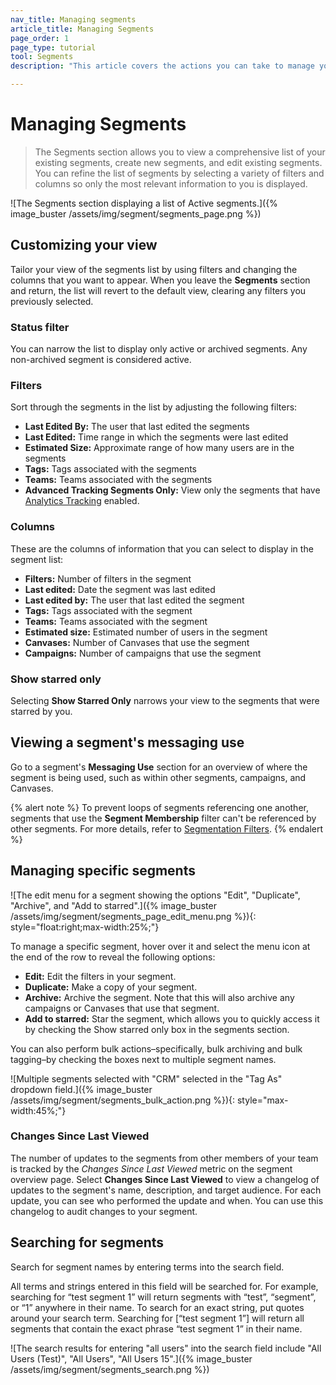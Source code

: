 ```yaml
---
nav_title: Managing segments
article_title: Managing Segments
page_order: 1
page_type: tutorial
tool: Segments
description: "This article covers the actions you can take to manage your segments, such as filtering a list of segments, creating segments, and editing segments."

---
```


# Managing Segments

> The Segments section allows you to view a comprehensive list of your existing segments, create new segments, and edit existing segments. You can refine the list of segments by selecting a variety of filters and columns so only the most relevant information to you is displayed.

![The Segments section displaying a list of Active segments.]({% image_buster /assets/img/segment/segments_page.png %})

## Customizing your view

Tailor your view of the segments list by using filters and changing the columns that you want to appear. When you leave the **Segments** section and return, the list will revert to the default view, clearing any filters you previously selected.

### Status filter

You can narrow the list to display only active or archived segments. Any non-archived segment is considered active.

### Filters

Sort through the segments in the list by adjusting the following filters:
- **Last Edited By:** The user that last edited the segments
- **Last Edited:** Time range in which the segments were last edited
- **Estimated Size:** Approximate range of how many users are in the segments
- **Tags:** Tags associated with the segments
- **Teams:** Teams associated with the segments
- **Advanced Tracking Segments Only:** View only the segments that have [Analytics Tracking]({{site.baseurl}}/user_guide/data_and_analytics/tracking/segment_analytics_tracking#segment-analytics-tracking) enabled.

### Columns

These are the columns of information that you can select to display in the segment list:
- **Filters:** Number of filters in the segment
- **Last edited:** Date the segment was last edited
- **Last edited by:** The user that last edited the segment
- **Tags:** Tags associated with the segment
- **Teams:** Teams associated with the segment
- **Estimated size:** Estimated number of users in the segment
- **Canvases:** Number of Canvases that use the segment
- **Campaigns:** Number of campaigns that use the segment

### Show starred only

Selecting **Show Starred Only** narrows your view to the segments that were starred by you.

## Viewing a segment's messaging use

Go to a segment's **Messaging Use** section for an overview of where the segment is being used, such as within other segments, campaigns, and Canvases.

{% alert note %}
To prevent loops of segments referencing one another, segments that use the **Segment Membership** filter can't be referenced by other segments. For more details, refer to [Segmentation Filters]({{site.baseurl}}/user_guide/engagement_tools/segments/segmentation_filters/).
{% endalert %}

## Managing specific segments

![The edit menu for a segment showing the options "Edit", "Duplicate", "Archive", and "Add to starred".]({% image_buster /assets/img/segment/segments_page_edit_menu.png %}){: style="float:right;max-width:25%;"}

To manage a specific segment, hover over it and select the menu icon at the end of the row to reveal the following options:
- **Edit:** Edit the filters in your segment.
- **Duplicate:** Make a copy of your segment.
- **Archive:** Archive the segment. Note that this will also archive any campaigns or Canvases that use that segment.
- **Add to starred:** Star the segment, which allows you to quickly access it by checking the Show starred only box in the segments section.
 
You can also perform bulk actions–specifically, bulk archiving and bulk tagging–by checking the boxes next to multiple segment names.

![Multiple segments selected with "CRM" selected in the "Tag As" dropdown field.]({% image_buster /assets/img/segment/segments_bulk_action.png %}){: style="max-width:45%;"}

### Changes Since Last Viewed

The number of updates to the segments from other members of your team is tracked by the *Changes Since Last Viewed* metric on the segment overview page. Select **Changes Since Last Viewed** to view a changelog of updates to the segment's name, description, and target audience. For each update, you can see who performed the update and when. You can use this changelog to audit changes to your segment.

## Searching for segments
Search for segment names by entering terms into the search field. 

All terms and strings entered in this field will be searched for. For example, searching for “test segment 1” will return segments with “test”, “segment”, or “1” anywhere in their name. To search for an exact string, put quotes around your search term. Searching for [“test segment 1”] will return all segments that contain the exact phrase “test segment 1” in their name.

![The search results for entering "all users" into the search field include "All Users (Test)", "All Users", "All Users 15".]({% image_buster /assets/img/segment/segments_search.png %})

